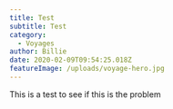 ```yaml
---
title: Test
subtitle: Test
category:
  - Voyages
author: Billie
date: 2020-02-09T09:54:25.018Z
featureImage: /uploads/voyage-hero.jpg
---
```

This is a test to see if this is the problem
